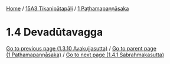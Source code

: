 
[Home](/) / [15A3 Tikanipātapāḷi](../../15A3.md) / [1 Paṭhamapaṇṇāsaka](../1.md)

# 1.4 Devadūtavagga


[Go to previous page (1.3.10 Avakujjasutta)](1.3/1.3.10.md) / [Go to parent page (1 Paṭhamapaṇṇāsaka)](../1.md) / [Go to next page (1.4.1 Sabrahmakasutta)](1.4/1.4.1.md)


